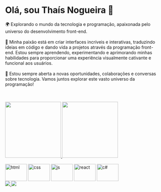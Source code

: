 # Olá, sou Thaís Nogueira 👋

🌍 Explorando o mundo da tecnologia e programação, apaixonada pelo universo do desenvolvimento front-end. <br><br>
🚀 Minha paixão está em criar interfaces incríveis e interativas, traduzindo ideias em código e dando vida a projetos através da programação front-end. Estou sempre aprendendo, experimentando e aprimorando minhas habilidades para proporcionar uma experiência visualmente cativante e funcional aos usuários. <br><br>
🤝 Estou sempre aberta a novas oportunidades, colaborações e conversas sobre tecnologia. Vamos juntos explorar este vasto universo da programação! <br><br><br>

<!--
**thaisnog/thaisnog** is a ✨ _special_ ✨ repository because its `README.md` (this file) appears on your GitHub profile.

Here are some ideas to get you started:

- 🔭 I’m currently working on ...
- 🌱 I’m currently learning ...
- 👯 I’m looking to collaborate on ...
- 🤔 I’m looking for help with ...
- 💬 Ask me about ...
- 📫 How to reach me: ...
- 😄 Pronouns: ...
- ⚡ Fun fact: ...
-->

<div>
<a href="https://github.com/seu-usuário-aqui">
<img loading="lazy" height="180em" src="https://github-readme-stats.vercel.app/api?username=thaisnog&show_icons=true&theme=midnight-purple&include_all_commits=true&count_private=true"/>
<img loading="lazy" height="180em" src="https://github-readme-stats.vercel.app/api/top-langs/?username=thaisnog&layout=compact&langs_count=7&theme=midnight-purple"/>
</div>

<div style="display: inline-block"><br>
  <img align="center" alt="html" height="55" width="70" src="https://cdn.jsdelivr.net/gh/devicons/devicon/icons/html5/html5-original-wordmark.svg"/>        
  <img align="center" alt="css" height="55" width="70" src="https://cdn.jsdelivr.net/gh/devicons/devicon/icons/css3/css3-original-wordmark.svg" />
  <img align="center" alt="js" height="55" width="70" src="https://cdn.jsdelivr.net/gh/devicons/devicon/icons/javascript/javascript-original.svg" />
  <img align="center" alt="react" height="55" width="70" src="https://cdn.jsdelivr.net/gh/devicons/devicon/icons/react/react-original.svg" />
  <img align="center" alt="c#" height="55" width="70" src="https://cdn.jsdelivr.net/gh/devicons/devicon/icons/csharp/csharp-original.svg" />
</div> <br>

<div>
  <a href="https://www.linkedin.com/in/thaisnog95/" target="_blank"> <img src="https://img.shields.io/badge/LinkedIn-0077B5?style=for-the-badge&logo=linkedin&logoColor=white" target="_blank"> </a>
  <a href="thais_carnielli@hotmail.com" target="_blank"> <img src="https://img.shields.io/badge/Microsoft_Outlook-0078D4?style=for-the-badge&logo=microsoft-outlook&logoColor=white target="_blank"> </a>
<!--   <a href="thais_carnielli@hotmail.com" target="_blank"> <img src="https://img.shields.io/badge/Discord-7289DA?style=for-the-badge&logo=discord&logoColor=white target="_blank"> </a> -->
</div>








